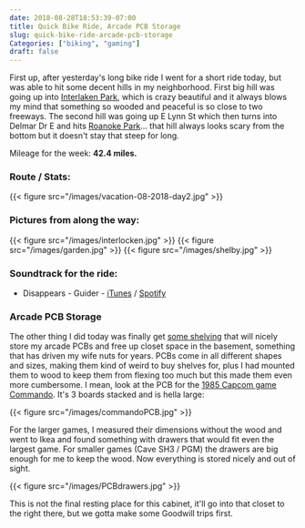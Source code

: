 ```yaml
---
date: 2018-08-28T18:53:39-07:00
title: Quick Bike Ride, Arcade PCB Storage
slug: quick-bike-ride-arcade-pcb-storage
Categories: ["biking", "gaming"]
draft: false
---
```

First up, after yesterday's long bike ride I went for a short ride today, but was able to hit some decent hills in my neighborhood. First big hill was going up into [Interlaken Park](https://www.seattle.gov/parks/find/parks/interlaken-park), which is crazy beautiful and it always blows my mind that something so wooded and peaceful is so close to two freeways. The second hill was going up E Lynn St which then turns into Delmar Dr E and hits [Roanoke Park](https://www.seattle.gov/parks/find/parks/roanoke-park)... that hill always looks scary from the bottom but it doesn't stay that steep for long.

Mileage for the week: **42.4 miles.**

### Route / Stats:
{{< figure src="/images/vacation-08-2018-day2.jpg" >}}

### Pictures from along the way:

{{< figure src="/images/interlocken.jpg" >}}
{{< figure src="/images/garden.jpg" >}}
{{< figure src="/images/shelby.jpg" >}}

### Soundtrack for the ride: 

* Disappears - Guider - [iTunes](https://itunes.apple.com/us/album/guider-ep/407907109) / [Spotify](https://open.spotify.com/album/2wTFPA5KBBqzSeQWbO9W1c)

### Arcade PCB Storage

The other thing I did today was finally get [some shelving](https://www.ikea.com/us/en/catalog/products/50192822/) that will nicely store my arcade PCBs and free up closet space in the basement, something that has driven my wife nuts for years. PCBs come in all different shapes and sizes, making them kind of weird to buy shelves for, plus I had mounted them to wood to keep them from flexing too much but this made them even more cumbersome. I mean, look at the PCB for the [1985 Capcom game Commando](https://en.wikipedia.org/wiki/Commando_\(video_game\)). It's 3 boards stacked and is hella large:

{{< figure src="/images/commandoPCB.jpg" >}}

For the larger games, I measured their dimensions without the wood and went to Ikea and found something with drawers that would fit even the largest game. For smaller games (Cave SH3 / PGM) the drawers are big enough for me to keep the wood. Now everything is stored nicely and out of sight.

{{< figure src="/images/PCBdrawers.jpg" >}}

This is not the final resting place for this cabinet, it'll go into that closet to the right there, but we gotta make some Goodwill trips first.
